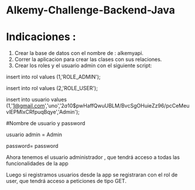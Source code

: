 # Alkemy-Challenge-Backend-Java

# Indicaciones :
1. Crear la base de datos con el nombre de : alkemyapi.
2. Correr la aplicacion para crear las clases con sus relaciones.
3. Crear los roles y el usuario admin con el siguiente script:


insert into rol values (1,'ROLE_ADMIN');

insert into rol values (2,'ROLE_USER');

insert into usuario values (1,'1@gmail.com','uno','$2a$10$pwHaffQwuUBLM/BvcSgOHuieZz96/pcCeMeuvlEPMIxCRfpuqBqye','Admin');

#Nombre de usuario y password

usuario admin = Admin

password= password




Ahora tenemos el usuario administrador , que tendrá acceso a todas las funcionalidades de la app

Luego si registramos usuarios desde la app se registraran con el rol de user, que tendrá acceso a peticiones de tipo GET.
